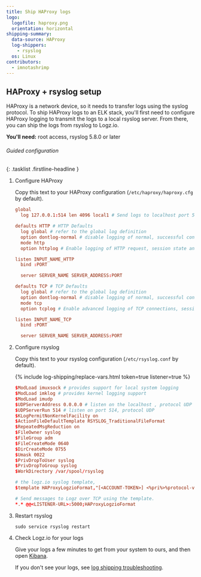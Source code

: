 ```yaml
---
title: Ship HAProxy logs
logo:
  logofile: haproxy.png
  orientation: horizontal
shipping-summary:
  data-source: HAProxy
  log-shippers:
    - rsyslog
  os: Linux
contributors:
  - imnotashrimp
---
```


## HAProxy + rsyslog setup

HAProxy is a network device, so it needs to transfer logs using the syslog protocol.
To ship HAProxy logs to an ELK stack, you'll first need to configure HAProxy logging to transmit the logs to a local rsyslog server.
From there, you can ship the logs from rsyslog to Logz.io.

**You'll need:** root access, rsyslog 5.8.0 or later

###### Guided configuration

{: .tasklist .firstline-headline }
1. Configure HAProxy

    Copy this text to your HAProxy configuration (`/etc/haproxy/haproxy.cfg` by default).

    ```conf
    global
      log 127.0.0.1:514 len 4096 local1 # Send logs to localhost port 514 over UDP, facility set to ‘local1’

    defaults HTTP # HTTP Defaults
      log global # refer to the global log definition
      option dontlog-normal # disable logging of normal, successful connections
      mode http
      option httplog # Enable logging of HTTP request, session state and timers

    listen INPUT_NAME_HTTP
      bind :PORT

      server SERVER_NAME SERVER_ADDRESS:PORT

    defaults TCP # TCP Defaults
      log global # refer to the global log definition
      option dontlog-normal # disable logging of normal, successful connections
      mode tcp
      option tcplog # Enable advanced logging of TCP connections, session state and timers

    listen INPUT_NAME_TCP
      bind :PORT

      server SERVER_NAME SERVER_ADDRESS:PORT
    ```

2. Configure rsyslog

    Copy this text to your rsyslog configuration (`/etc/rsyslog.conf` by default).

    {% include log-shipping/replace-vars.html token=true listener=true %}

    ```conf
    $ModLoad imuxsock # provides support for local system logging
    $ModLoad imklog # provides kernel logging support
    $ModLoad imudp
    $UDPServerAddress 0.0.0.0 # listen on the localhost , protocol UDP
    $UDPServerRun 514 # listen on port 514, protocol UDP
    $KLogPermitNonKernelFacility on
    $ActionFileDefaultTemplate RSYSLOG_TraditionalFileFormat
    $RepeatedMsgReduction on
    $FileOwner syslog
    $FileGroup adm
    $FileCreateMode 0640
    $DirCreateMode 0755
    $Umask 0022
    $PrivDropToUser syslog
    $PrivDropToGroup syslog
    $WorkDirectory /var/spool/rsyslog

    # the logz.io syslog template,
    $template HAProxyLogzioFormat,"[<ACCOUNT-TOKEN>] <%pri%>%protocol-version% %timestamp:::date-rfc3339% %HOSTNAME% %app-name% %procid% %msgid% [type=haproxy] %msg%\n"

    # Send messages to Logz over TCP using the template.
    *.* @@<LISTENER-URL>:5000;HAProxyLogzioFormat
    ```

3. Restart rsyslog

    ```shell
    sudo service rsyslog restart
    ```

4. Check Logz.io for your logs

    Give your logs a few minutes to get from your system to ours, and then open [Kibana](https://app.logz.io/#/dashboard/kibana).

    If you don't see your logs, see [log shipping troubleshooting]({{site.baseurl}}/user-guide/log-shipping/log-shipping-troubleshooting.html).